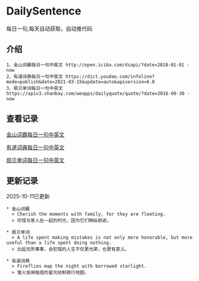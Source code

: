 # DailySentence

每日一句,每天自动获取，自动推代码

## 介绍

```
1、金山词霸每日一句中英文 http://open.iciba.com/dsapi/?date=2018-01-01 - now
2、有道词典每日一句中英文 https://dict.youdao.com/infoline?mode=publish&date=2021-03-15&update=auto&apiversion=6.0
3、扇贝单词每日一句中英文 https://apiv3.shanbay.com/weapps/dailyquote/quote/?date=2016-09-30 - now
```

## 查看记录

[金山词霸每日一句中英文](./data/iciba/)

[有道词典每日一句中英文](./data/youdao/)

[扇贝单词每日一句中英文](./data/shanbay/)

## 更新记录
2025-10-11已更新 
```
* 金山词霸
  > Cherish the moments with family, for they are fleeting.
  > 珍惜与家人在一起的时光，因为它们稍纵即逝。

* 扇贝单词
  > A life spent making mistakes is not only more honorable, but more useful than a life spent doing nothing.
  > 比起无所事事，会犯错的人生不仅更光荣，也更有意义。

* 有道词典
  > Fireflies map the night with borrowed starlight.
  > 萤火虫用租借的星光绘制夜行地图。

```
